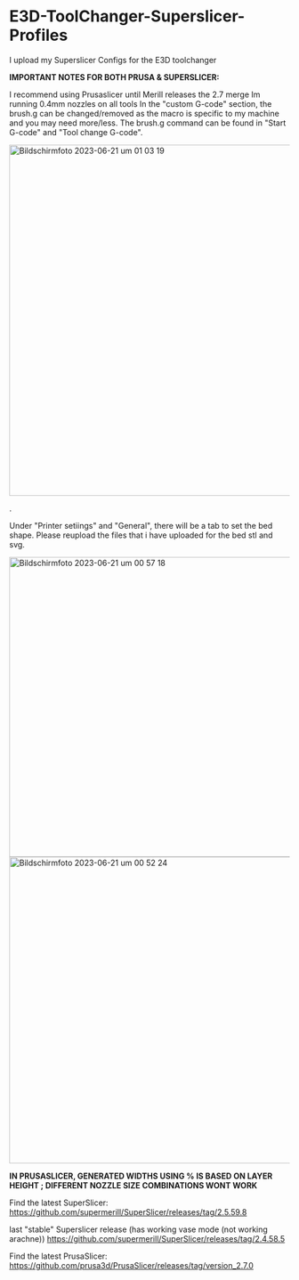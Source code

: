 # E3D-ToolChanger-Superslicer-Profiles
I upload my Superslicer Configs for the E3D toolchanger

**IMPORTANT NOTES FOR BOTH PRUSA & SUPERSLICER:**

I recommend using Prusaslicer until Merill releases the 2.7 merge
Im running 0.4mm nozzles on all tools
In the "custom G-code" section, the brush.g can be changed/removed as the macro is specific to my machine and you may need more/less.
The brush.g command can be found in "Start G-code" and "Tool change G-code".

<img width="631" alt="Bildschirmfoto 2023-06-21 um 01 03 19" src="https://github.com/Victini-0001/E3D-ToolChanger-Superslicer-Profiles/assets/59373347/4fe1fe1d-b65e-44cf-9b24-28262d34805c">

.


Under "Printer setiings" and "General", there will be a tab to set the bed shape. Please reupload the files that i have uploaded for the bed stl and svg.

<img width="539" alt="Bildschirmfoto 2023-06-21 um 00 57 18" src="https://github.com/Victini-0001/E3D-ToolChanger-Superslicer-Profiles/assets/59373347/a676cb7d-16f3-4bdf-983e-e65359dfb29a">

<img width="551" alt="Bildschirmfoto 2023-06-21 um 00 52 24" src="https://github.com/Victini-0001/E3D-ToolChanger-Superslicer-Profiles/assets/59373347/b336d351-5277-42c9-a769-0f42bd8b6fde">

**IN PRUSASLICER, GENERATED WIDTHS USING % IS BASED ON LAYER HEIGHT ; DIFFERENT NOZZLE SIZE COMBINATIONS WONT WORK**


Find the latest SuperSlicer:
https://github.com/supermerill/SuperSlicer/releases/tag/2.5.59.8

last "stable" Superslicer release (has working vase mode (not working arachne))
https://github.com/supermerill/SuperSlicer/releases/tag/2.4.58.5

Find the latest PrusaSlicer:
https://github.com/prusa3d/PrusaSlicer/releases/tag/version_2.7.0
